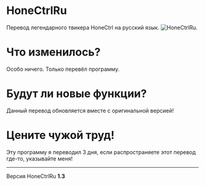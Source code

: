 # HoneCtrlRu
Перевод легендарного твикера HoneCtrl на русский язык.
![HoneCtrlRu.](https://cdn.discordapp.com/attachments/862764491624022037/1225468547887530146/1_Optimizations_Page_1.png?ex=66213d85&is=660ec885&hm=467f16b6fecc5fb7be414added04b322cd3c9d69f1dc07d88efab18e1d8d3bdd&)
# Что изменилось?
Особо ничего. Только перевёл программу.
# Будут ли новые функции?
Данный перевод обновляется вместе с оригинальной версией!
# Цените чужой труд!
Эту программу я переводил 3 дня, если распространяете этот перевод где-то, указывайте меня!
__________
Версия HoneCtrlRu **1.3**
